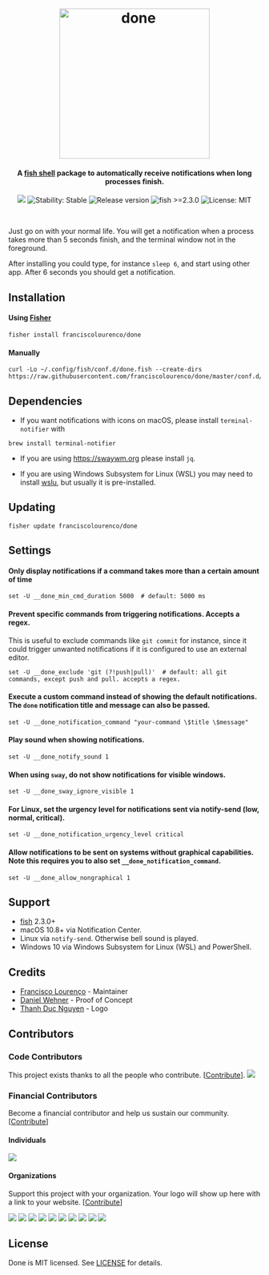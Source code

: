 <h1 align="center">
  <img src="https://i.imgur.com/0LElCjU.png" alt="done" width="300"></a>
  <br>
</h1>

<h4 align="center">A <a href="https://fishshell.com/">fish shell</a> package to automatically receive notifications when long processes finish.</h4>

<p align="center">
  <a href="https://opencollective.com/done" alt="Financial Contributors on Open Collective"><img src="https://opencollective.com/done/all/badge.svg?label=financial+contributors" /></a> <img src="https://img.shields.io/badge/stability-stable-green.svg" alt="Stability: Stable">
  <img src="https://img.shields.io/github/release/franciscolourenco/done.svg" alt="Release version">
  <img src="https://img.shields.io/badge/fish-%3E=2.3.0-orange.svg" alt="fish >=2.3.0">
  <img src="https://img.shields.io/badge/license-MIT-lightgray.svg" alt="License: MIT">
</p>
<br>

Just go on with your normal life. You will get a notification when a process takes more than 5 seconds finish, and the terminal window not in the foreground.

After installing you could type, for instance `sleep 6`, and start using other app. After 6 seconds you should get a notification.

## Installation

#### Using [Fisher](https://github.com/jorgebucaran/fisher)

```fish
fisher install franciscolourenco/done
```

#### Manually

```fish
curl -Lo ~/.config/fish/conf.d/done.fish --create-dirs https://raw.githubusercontent.com/franciscolourenco/done/master/conf.d/done.fish
```

## Dependencies

- If you want notifications with icons on macOS, please install `terminal-notifier` with

```fish
brew install terminal-notifier
```

- If you are using https://swaywm.org please install `jq`.


- If you are using Windows Subsystem for Linux (WSL) you may need to install [wslu](https://github.com/wslutilities/wslu), but usually it is pre-installed.

## Updating

```fish
fisher update franciscolourenco/done
```

## Settings

#### Only display notifications if a command takes more than a certain amount of time

```fish
set -U __done_min_cmd_duration 5000  # default: 5000 ms
```

#### Prevent specific commands from triggering notifications. Accepts a regex.

This is useful to exclude commands like `git commit` for instance, since it could trigger unwanted notifications if it is configured to use an external editor.

```fish
set -U __done_exclude 'git (?!push|pull)'  # default: all git commands, except push and pull. accepts a regex.
```

#### Execute a custom command instead of showing the default notifications. The `done` notification title and message can also be passed.

```fish
set -U __done_notification_command "your-command \$title \$message"
```

#### Play sound when showing notifications.

```fish
set -U __done_notify_sound 1
```

#### When using `sway`, do not show notifications for visible windows.

```fish
set -U __done_sway_ignore_visible 1
```

#### For Linux, set the urgency level for notifications sent via notify-send (low, normal, critical).

```fish
set -U __done_notification_urgency_level critical
```

#### Allow notifications to be sent on systems without graphical capabilities. Note this requires you to also set `__done_notification_command`.

```fish
set -U __done_allow_nongraphical 1
```

## Support

- [fish](https://fishshell.com) 2.3.0+
- macOS 10.8+ via Notification Center.
- Linux via `notify-send`. Otherwise bell sound is played.
- Windows 10 via Windows Subsystem for Linux (WSL) and PowerShell.

## Credits

- [Francisco Lourenço](https://github.com/aristidesfl/) - Maintainer
- [Daniel Wehner](https://dawehner.github.io/) - Proof of Concept
- [Thanh Duc Nguyen](http://iamthanh.com/) - Logo

## Contributors

### Code Contributors

This project exists thanks to all the people who contribute. [[Contribute](CONTRIBUTING.md)].
<a href="https://github.com/franciscolourenco/done/graphs/contributors"><img src="https://opencollective.com/done/contributors.svg?width=890&button=false" /></a>

### Financial Contributors

Become a financial contributor and help us sustain our community. [[Contribute](https://opencollective.com/done/contribute)]

#### Individuals

<a href="https://opencollective.com/done"><img src="https://opencollective.com/done/individuals.svg?width=890"></a>

#### Organizations

Support this project with your organization. Your logo will show up here with a link to your website. [[Contribute](https://opencollective.com/done/contribute)]

<a href="https://opencollective.com/done/organization/0/website"><img src="https://opencollective.com/done/organization/0/avatar.svg"></a>
<a href="https://opencollective.com/done/organization/1/website"><img src="https://opencollective.com/done/organization/1/avatar.svg"></a>
<a href="https://opencollective.com/done/organization/2/website"><img src="https://opencollective.com/done/organization/2/avatar.svg"></a>
<a href="https://opencollective.com/done/organization/3/website"><img src="https://opencollective.com/done/organization/3/avatar.svg"></a>
<a href="https://opencollective.com/done/organization/4/website"><img src="https://opencollective.com/done/organization/4/avatar.svg"></a>
<a href="https://opencollective.com/done/organization/5/website"><img src="https://opencollective.com/done/organization/5/avatar.svg"></a>
<a href="https://opencollective.com/done/organization/6/website"><img src="https://opencollective.com/done/organization/6/avatar.svg"></a>
<a href="https://opencollective.com/done/organization/7/website"><img src="https://opencollective.com/done/organization/7/avatar.svg"></a>
<a href="https://opencollective.com/done/organization/8/website"><img src="https://opencollective.com/done/organization/8/avatar.svg"></a>
<a href="https://opencollective.com/done/organization/9/website"><img src="https://opencollective.com/done/organization/9/avatar.svg"></a>

## License

Done is MIT licensed. See [LICENSE](LICENSE) for details.
